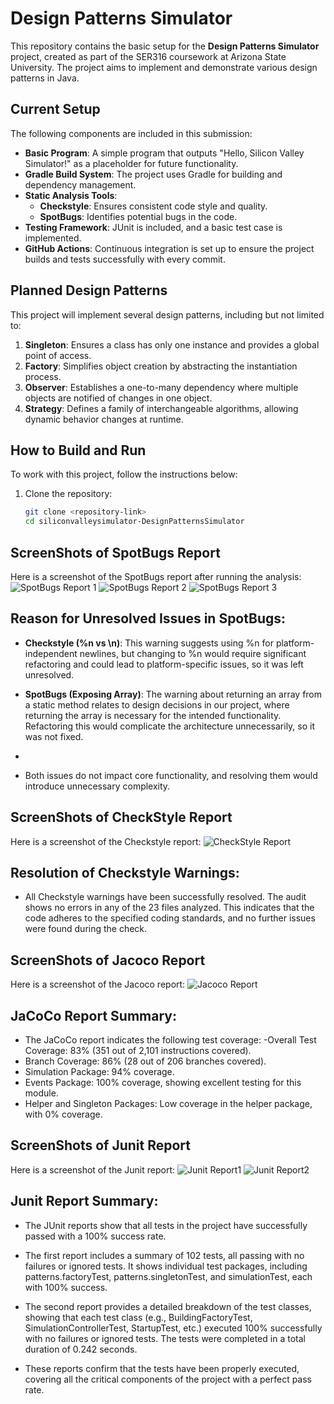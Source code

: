 # Design Patterns Simulator

This repository contains the basic setup for the **Design Patterns Simulator** project, created as part of the SER316 coursework at Arizona State University. The project aims to implement and demonstrate various design patterns in Java.

## Current Setup
The following components are included in this submission:
- **Basic Program**: A simple program that outputs "Hello, Silicon Valley Simulator!" as a placeholder for future functionality.
- **Gradle Build System**: The project uses Gradle for building and dependency management.
- **Static Analysis Tools**:
  - **Checkstyle**: Ensures consistent code style and quality.
  - **SpotBugs**: Identifies potential bugs in the code.
- **Testing Framework**: JUnit is included, and a basic test case is implemented.
- **GitHub Actions**: Continuous integration is set up to ensure the project builds and tests successfully with every commit.

## Planned Design Patterns
This project will implement several design patterns, including but not limited to:
1. **Singleton**: Ensures a class has only one instance and provides a global point of access.
2. **Factory**: Simplifies object creation by abstracting the instantiation process.
3. **Observer**: Establishes a one-to-many dependency where multiple objects are notified of changes in one object.
4. **Strategy**: Defines a family of interchangeable algorithms, allowing dynamic behavior changes at runtime.

## How to Build and Run
To work with this project, follow the instructions below:

1. Clone the repository:
   ```bash
   git clone <repository-link>
   cd siliconvalleysimulator-DesignPatternsSimulator


## ScreenShots of SpotBugs Report

Here is a screenshot of the SpotBugs report after running the analysis:
![SpotBugs Report 1](images/sb1.png)
![SpotBugs Report 2](images/sb2.png)
![SpotBugs Report 3](images/sb3.png)


## Reason for Unresolved Issues in SpotBugs:

- **Checkstyle (%n vs \n)**: This warning suggests using %n for platform-independent newlines, but changing to %n would require significant refactoring and could lead to platform-specific issues, so it was left unresolved.

- **SpotBugs (Exposing Array)**: The warning about returning an array from a static method relates to design decisions in our project, where returning the array is necessary for the intended functionality. Refactoring this would complicate the architecture unnecessarily, so it was not fixed.
- 
- Both issues do not impact core functionality, and resolving them would introduce unnecessary complexity.
 

## ScreenShots of CheckStyle Report
Here is a screenshot of the Checkstyle report:
![CheckStyle Report](images/checkstyle.png)

## Resolution of Checkstyle Warnings:
 - All Checkstyle warnings have been successfully resolved. The audit shows no errors in any of the 23 files analyzed. This indicates that the code adheres to the specified coding standards, and no further issues were found during the check.

## ScreenShots of Jacoco Report
Here is a screenshot of the Jacoco report:
![Jacoco Report](images/jacocoReport.png)

## JaCoCo Report Summary:
- The JaCoCo report indicates the following test coverage:
-Overall Test Coverage: 83% (351 out of 2,101 instructions covered).
- Branch Coverage: 86% (28 out of 206 branches covered).
- Simulation Package: 94% coverage.
- Events Package: 100% coverage, showing excellent testing for this module.
- Helper and Singleton Packages: Low coverage in the helper package, with 0% coverage.


## ScreenShots of Junit Report
Here is a screenshot of the Junit report:
![Junit Report1](images/Junit1.png)
![Junit Report2](images/Junit2.png)

## Junit Report Summary:

- The JUnit reports show that all tests in the project have successfully passed with a 100% success rate.

- The first report includes a summary of 102 tests, all passing with no failures or ignored tests. It shows individual test packages, including patterns.factoryTest, patterns.singletonTest, and simulationTest, each with 100% success.

- The second report provides a detailed breakdown of the test classes, showing that each test class (e.g., BuildingFactoryTest, SimulationControllerTest, StartupTest, etc.) executed 100% successfully with no failures or ignored tests. The tests were completed in a total duration of 0.242 seconds.

- These reports confirm that the tests have been properly executed, covering all the critical components of the project with a perfect pass rate.








